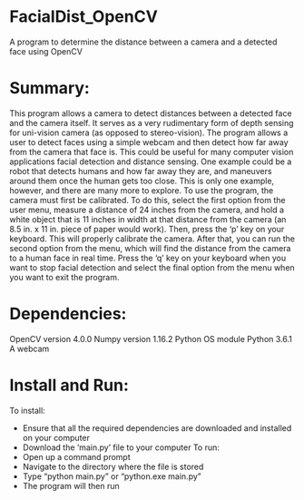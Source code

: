 # FacialDist_OpenCV
A program to determine the distance between a camera and a detected face using OpenCV
# Summary:
This program allows a camera to detect distances between a detected face and the camera itself. It serves as a very rudimentary form of depth sensing for uni-vision camera (as opposed to stereo-vision). The program allows a user to detect faces using a simple webcam and then detect how far away from the camera that face is. This could be useful for many computer vision applications facial detection and distance sensing. One example could be a robot that detects humans and how far away they are, and maneuvers around them once the human gets too close. This is only one example, however, and there are many more to explore.
To use the program, the camera must first be calibrated. To do this, select the first option from the user menu, measure a distance of 24 inches from the camera, and hold a white object that is 11 inches in width at that distance from the camera (an 8.5 in. x 11 in. piece of paper would work). Then, press the ‘p’ key on your keyboard. This will properly calibrate the camera. After that, you can run the second option from the menu, which will find the distance from the camera to a human face in real time. Press the ‘q’ key on your keyboard when you want to stop facial detection and select the final option from the menu when you want to exit the program. 
# Dependencies:
OpenCV version 4.0.0
Numpy version 1.16.2
Python OS module
Python 3.6.1
A webcam
# Install and Run:
To install:
-	Ensure that all the required dependencies are downloaded and installed on your computer
-	Download the ‘main.py’ file to your computer
To run:
-	Open up a command prompt
-	Navigate to the directory where the file is stored
-	Type “python main.py” or “python.exe main.py”
-	The program will then run

